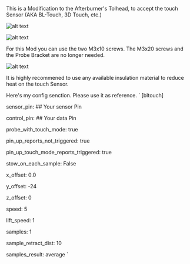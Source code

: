 This is a Modification to the Afterburner's Tolhead, to accept the touch Sensor (AKA BL-Touch, 3D Touch, etc.)

![alt text](https://github.com/kanawati975/Voron_Switchwire/blob/main/BL-Touch/Screenshot%202021-11-01%20053315.jpg)

![alt text](https://github.com/kanawati975/Voron_Switchwire/blob/main/BL-Touch/IMG_4372.jpeg)

For this Mod you can use the two M3x10 screws. 
The M3x20 screws and the Probe Bracket are no longer needed.

![alt text](https://github.com/kanawati975/Voron_Switchwire/blob/main/BL-Touch/IMG_5097.jpeg)

It is highly recommened to use any available insulation material to reduce heat on the touch Sensor.

Here's my config senction. Please use it as reference.
`
[bltouch]

sensor_pin: ## Your sensor Pin

control_pin: ## Your data Pin

probe_with_touch_mode: true

pin_up_reports_not_triggered: true

pin_up_touch_mode_reports_triggered: true

stow_on_each_sample: False 

x_offset: 0.0

y_offset: -24

z_offset: 0

speed: 5

lift_speed: 1

samples: 1

sample_retract_dist: 10

samples_result: average
`
